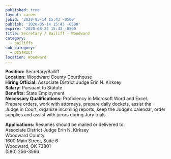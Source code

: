 ```yaml
---
published: true
layout: career
jobid: '2020-05-14 15:43 -0500'
publish: '2020-05-14 15:43 -0500'
expire: '2020-08-22 15:43 -0500'
title: Secretary / Bailiff - Woodward
category:
  - bailiffs
sub_category:
  - DISTRICT
location: Woodward
---
```

**Position:** Secretary/Bailiff  
**Location:** Woodward County Courthouse  
**Hiring Official:** Associate District Judge Erin N. Kirksey  
**Salary:** Pursuant to Statute  
**Benefits:** State Employment  
**Necessary Qualifications:** Proficiency in Microsoft Word and Excel. Prepare orders, work with attorneys, prepare daily dockets, assist the Judge in Court, organize incoming reports, keep the Judge’s calendar, order supplies and assist with jurors during Jury trials.

**Applications:** Resumes should be mailed or delivered to:  
Associate District Judge Erin N. Kirksey  
Woodward County  
1600 Main Street, Suite 6  
Woodward, OK 73801  
(580) 256-3566

